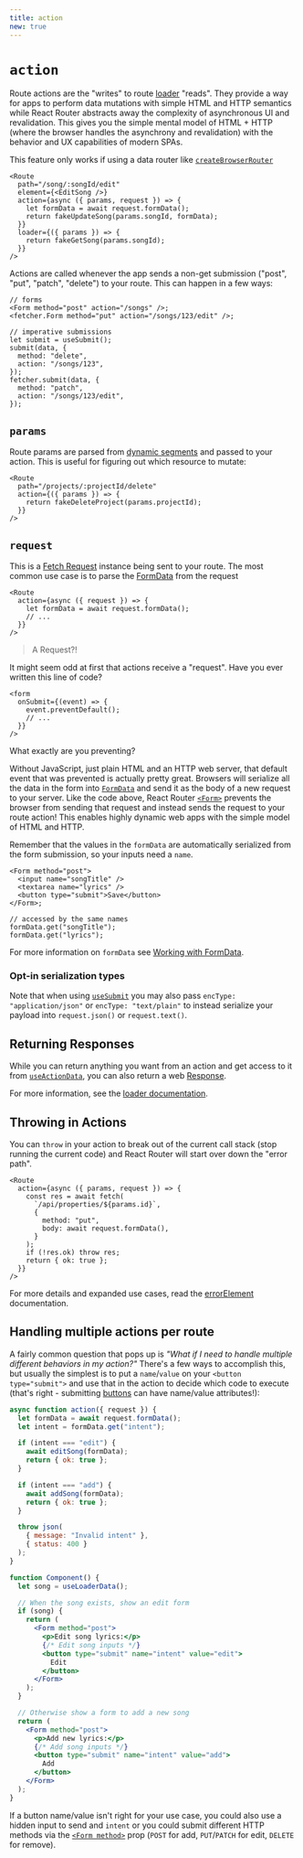 ```yaml
---
title: action
new: true
---
```


# `action`

Route actions are the "writes" to route [loader][loader] "reads". They provide a way for apps to perform data mutations with simple HTML and HTTP semantics while React Router abstracts away the complexity of asynchronous UI and revalidation. This gives you the simple mental model of HTML + HTTP (where the browser handles the asynchrony and revalidation) with the behavior and UX capabilities of modern SPAs.

<docs-error>This feature only works if using a data router like [`createBrowserRouter`][createbrowserrouter]</docs-error>

```tsx
<Route
  path="/song/:songId/edit"
  element={<EditSong />}
  action={async ({ params, request }) => {
    let formData = await request.formData();
    return fakeUpdateSong(params.songId, formData);
  }}
  loader={({ params }) => {
    return fakeGetSong(params.songId);
  }}
/>
```

Actions are called whenever the app sends a non-get submission ("post", "put", "patch", "delete") to your route. This can happen in a few ways:

```tsx
// forms
<Form method="post" action="/songs" />;
<fetcher.Form method="put" action="/songs/123/edit" />;

// imperative submissions
let submit = useSubmit();
submit(data, {
  method: "delete",
  action: "/songs/123",
});
fetcher.submit(data, {
  method: "patch",
  action: "/songs/123/edit",
});
```

## `params`

Route params are parsed from [dynamic segments][dynamicsegments] and passed to your action. This is useful for figuring out which resource to mutate:

```tsx
<Route
  path="/projects/:projectId/delete"
  action={({ params }) => {
    return fakeDeleteProject(params.projectId);
  }}
/>
```

## `request`

This is a [Fetch Request][request] instance being sent to your route. The most common use case is to parse the [FormData][formdata] from the request

```tsx
<Route
  action={async ({ request }) => {
    let formData = await request.formData();
    // ...
  }}
/>
```

> A Request?!

It might seem odd at first that actions receive a "request". Have you ever written this line of code?

```tsx [3]
<form
  onSubmit={(event) => {
    event.preventDefault();
    // ...
  }}
/>
```

What exactly are you preventing?

Without JavaScript, just plain HTML and an HTTP web server, that default event that was prevented is actually pretty great. Browsers will serialize all the data in the form into [`FormData`][formdata] and send it as the body of a new request to your server. Like the code above, React Router [`<Form>`][form] prevents the browser from sending that request and instead sends the request to your route action! This enables highly dynamic web apps with the simple model of HTML and HTTP.

Remember that the values in the `formData` are automatically serialized from the form submission, so your inputs need a `name`.

```tsx
<Form method="post">
  <input name="songTitle" />
  <textarea name="lyrics" />
  <button type="submit">Save</button>
</Form>;

// accessed by the same names
formData.get("songTitle");
formData.get("lyrics");
```

For more information on `formData` see [Working with FormData][workingwithformdata].

### Opt-in serialization types

Note that when using [`useSubmit`][usesubmit] you may also pass `encType: "application/json"` or `encType: "text/plain"` to instead serialize your payload into `request.json()` or `request.text()`.

## Returning Responses

While you can return anything you want from an action and get access to it from [`useActionData`][useactiondata], you can also return a web [Response][response].

For more information, see the [loader documentation][returningresponses].

## Throwing in Actions

You can `throw` in your action to break out of the current call stack (stop running the current code) and React Router will start over down the "error path".

```tsx [10]
<Route
  action={async ({ params, request }) => {
    const res = await fetch(
      `/api/properties/${params.id}`,
      {
        method: "put",
        body: await request.formData(),
      }
    );
    if (!res.ok) throw res;
    return { ok: true };
  }}
/>
```

For more details and expanded use cases, read the [errorElement][errorelement] documentation.

## Handling multiple actions per route

A fairly common question that pops up is _"What if I need to handle multiple different behaviors in my action?"_ There's a few ways to accomplish this, but usually the simplest is to put a `name`/`value` on your `<button type="submit">` and use that in the action to decide which code to execute (that's right - submitting [buttons][button] can have name/value attributes!):

```jsx lines=[3,5,10,30-32,42-44]
async function action({ request }) {
  let formData = await request.formData();
  let intent = formData.get("intent");

  if (intent === "edit") {
    await editSong(formData);
    return { ok: true };
  }

  if (intent === "add") {
    await addSong(formData);
    return { ok: true };
  }

  throw json(
    { message: "Invalid intent" },
    { status: 400 }
  );
}

function Component() {
  let song = useLoaderData();

  // When the song exists, show an edit form
  if (song) {
    return (
      <Form method="post">
        <p>Edit song lyrics:</p>
        {/* Edit song inputs */}
        <button type="submit" name="intent" value="edit">
          Edit
        </button>
      </Form>
    );
  }

  // Otherwise show a form to add a new song
  return (
    <Form method="post">
      <p>Add new lyrics:</p>
      {/* Add song inputs */}
      <button type="submit" name="intent" value="add">
        Add
      </button>
    </Form>
  );
}
```

If a button name/value isn't right for your use case, you could also use a hidden input to send and `intent` or you could submit different HTTP methods via the [`<Form method>`][form-method] prop (`POST` for add, `PUT`/`PATCH` for edit, `DELETE` for remove).

[loader]: ./loader
[pickingarouter]: ../routers/picking-a-router
[dynamicsegments]: ./route#dynamic-segments
[formdata]: https://developer.mozilla.org/en-US/docs/Web/API/FormData
[request]: https://developer.mozilla.org/en-US/docs/Web/API/Request
[response]: https://developer.mozilla.org/en-US/docs/Web/API/Response
[url]: https://developer.mozilla.org/en-US/docs/Web/API/URL
[urlsearchparams]: https://developer.mozilla.org/en-US/docs/Web/API/URLSearchParams
[migratingtoremix]: ../guides/migrating-to-remix
[useloaderdata]: ../hooks/use-loader-data
[json]: ../fetch/json
[errorelement]: ./error-element
[form]: ../components/form
[workingwithformdata]: ../guides/form-data
[useactiondata]: ../hooks/use-action-data
[usesubmit]: ../hooks/use-submit
[returningresponses]: ./loader#returning-responses
[createbrowserrouter]: ../routers/create-browser-router
[button]: https://developer.mozilla.org/en-US/docs/Web/HTML/Element/button
[form-method]: ../components/form#method

